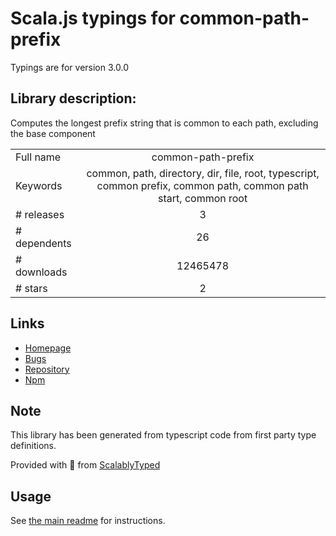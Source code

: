 
# Scala.js typings for common-path-prefix

Typings are for version 3.0.0

## Library description:
Computes the longest prefix string that is common to each path, excluding the base component

|                    |                 |
| ------------------ | :-------------: |
| Full name          | common-path-prefix |
| Keywords           | common, path, directory, dir, file, root, typescript, common prefix, common path, common path start, common root |
| # releases         | 3 |
| # dependents       | 26 |
| # downloads        | 12465478 |
| # stars            | 2 |

## Links
- [Homepage](https://github.com/novemberborn/common-path-prefix#readme)
- [Bugs](https://github.com/novemberborn/common-path-prefix/issues)
- [Repository](https://github.com/novemberborn/common-path-prefix)
- [Npm](https://www.npmjs.com/package/common-path-prefix)
    


## Note
This library has been generated from typescript code from first party type definitions.

Provided with :purple_heart: from [ScalablyTyped](https://github.com/oyvindberg/ScalablyTyped)

## Usage
See [the main readme](../../readme.md) for instructions.


